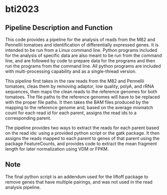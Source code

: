 # bti2023

## Pipeline Description and Function
This code provides a pipeline for the analysis of reads from the M82 and Pennellii tomatoes and identification of differentially expressed genes. It is intended to be run from a Linux command line. Python programs included for the analysis of specific data are also meant to be run from the command line, and are followed by code to prepare data for the programs and then run the programs from the command line. All python programs are included with multi-processing capability and as a single-thread version. 

This pipeline first takes in the raw reads from the M82 and Pennellii tomatoes, cleas them by removing adaptor, low quality, polyA, and rRNA sequences, then maps the clean reads to the reference genomes for both tomatoes. The file paths to the reference genomes will have to be replaced with the proper file paths. It then takes the BAM files produced by the mapping to the reference genome and, based on the average mismatch count for each read id for each parent, assigns the read ids to a corresponding parent. 

The pipeline provides two ways to extract the reads for each parent based on the read ids: using a provided python script or the gatk package. It then assigns the reads mapped to each parent to genes of that parent using the package FeatureCounts, and provides code to extract the mean fragment length for later normalization using VDM or FPKM.

## Note 
The final python script is an addendum used for the liftoff package to remove genes that have multiple pairings, and was not used in the read analysis pipeline. 
